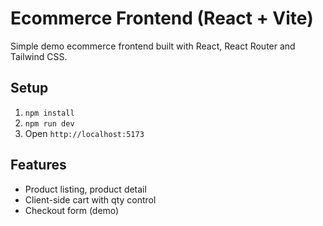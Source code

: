 # Ecommerce Frontend (React + Vite)

Simple demo ecommerce frontend built with React, React Router and Tailwind CSS.

## Setup
1. `npm install`
2. `npm run dev`
3. Open `http://localhost:5173`

## Features
- Product listing, product detail
- Client-side cart with qty control
- Checkout form (demo)
